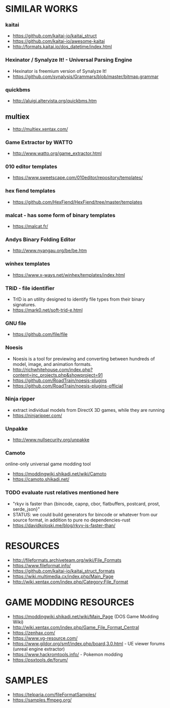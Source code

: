 # SIMILAR WORKS

### kaitai
- https://github.com/kaitai-io/kaitai_struct
- https://github.com/kaitai-io/awesome-kaitai
- http://formats.kaitai.io/dos_datetime/index.html

### Hexinator / Synalyze It! - Universal Parsing Engine
- Hexinator is freemium version of Synalyze It!
- https://github.com/synalysis/Grammars/blob/master/bitmap.grammar

### quickbms
- http://aluigi.altervista.org/quickbms.htm

## multiex
- http://multiex.xentax.com/

### Game Extractor by WATTO
 - http://www.watto.org/game_extractor.html

### 010 editor templates
- https://www.sweetscape.com/010editor/repository/templates/

### hex fiend templates
- https://github.com/HexFiend/HexFiend/tree/master/templates

### malcat - has some form of binary templates
- https://malcat.fr/

### Andys Binary Folding Editor
- http://www.nyangau.org/be/be.htm

### winhex templates
- https://www.x-ways.net/winhex/templates/index.html

### TRiD - file identifier
- TrID is an utility designed to identify file types from their binary signatures.
- https://mark0.net/soft-trid-e.html

### GNU file
- https://github.com/file/file

### Noesis
- Noesis is a tool for previewing and converting between hundreds of model, image, and animation formats.
- http://richwhitehouse.com/index.php?content=inc_projects.php&showproject=91
- https://github.com/RoadTrain/noesis-plugins
- https://github.com/RoadTrain/noesis-plugins-official

### Ninja ripper
- extract individual models from DirectX 3D games, while they are running
- https://ninjaripper.com/

### Unpakke
- http://www.nullsecurity.org/unpakke

### Camoto
online-only universal game modding tool
- https://moddingwiki.shikadi.net/wiki/Camoto
- https://camoto.shikadi.net/




### TODO evaluate rust relatives mentioned here
- "rkyv is faster than {bincode, capnp, cbor, flatbuffers, postcard, prost, serde_json}"
- STATUS: we could build generators for bincode or whatever from our source format, in addition to pure no dependencies-rust
- https://davidkoloski.me/blog/rkyv-is-faster-than/




# RESOURCES
- http://fileformats.archiveteam.org/wiki/File_Formats
- https://www.fileformat.info/
- https://github.com/kaitai-io/kaitai_struct_formats
- https://wiki.multimedia.cx/index.php/Main_Page
- http://wiki.xentax.com/index.php/Category:File_Format




# GAME MODDING RESOURCES
- https://moddingwiki.shikadi.net/wiki/Main_Page     (DOS Game Modding Wiki)
- http://wiki.xentax.com/index.php/Game_File_Format_Central
- https://zenhax.com/
- https://www.vg-resource.com/
- https://www.gildor.org/smf/index.php/board,3.0.html - UE viewer forums (unreal engine extractor)
- https://www.hackromtools.info/ - Pokemon modding
- https://psxtools.de/forum/


# SAMPLES
- https://telparia.com/fileFormatSamples/
- https://samples.ffmpeg.org/
